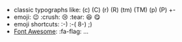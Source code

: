 
- classic typographs like: (c) (C) (r) (R) (tm) (TM) (p) (P) +-
- emoji: :wink: :crush: :cry: :tear: :laughing: :yum:
- emoji shortcuts: :-) :-( 8-) ;)
- [Font Awesome](https://fortawesome.github.io/Font-Awesome/): :fa-flag: ...
